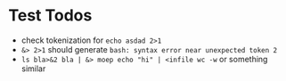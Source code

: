 # Test Todos

- check tokenization for `echo asdad 2>1`
- `&> 2>1` should generate `bash: syntax error near unexpected token 2`
- `ls bla>&2 bla | &> moep echo "hi" | <infile wc -w` or something similar
